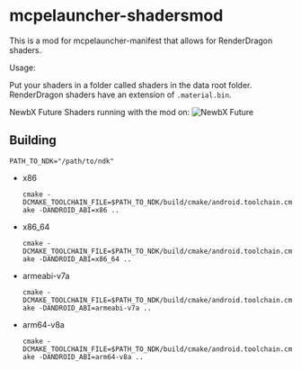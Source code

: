 # mcpelauncher-shadersmod

This is a mod for mcpelauncher-manifest that allows for RenderDragon shaders.

Usage: 

Put your shaders in a folder called shaders in the data root folder. RenderDragon shaders have an extension of `.material.bin`.  

NewbX Future Shaders running with the mod on:
  ![NewbX Future](https://github.com/user-attachments/assets/586c472a-5d4d-4807-a7ad-bd50f324206c)


## Building
`PATH_TO_NDK="/path/to/ndk"`
- x86

  `cmake -DCMAKE_TOOLCHAIN_FILE=$PATH_TO_NDK/build/cmake/android.toolchain.cmake -DANDROID_ABI=x86 ..`
- x86_64

  `cmake -DCMAKE_TOOLCHAIN_FILE=$PATH_TO_NDK/build/cmake/android.toolchain.cmake -DANDROID_ABI=x86_64 ..`
- armeabi-v7a

  `cmake -DCMAKE_TOOLCHAIN_FILE=$PATH_TO_NDK/build/cmake/android.toolchain.cmake -DANDROID_ABI=armeabi-v7a ..`
- arm64-v8a

  `cmake -DCMAKE_TOOLCHAIN_FILE=$PATH_TO_NDK/build/cmake/android.toolchain.cmake -DANDROID_ABI=arm64-v8a ..`
